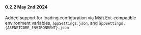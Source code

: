 #### 0.2.2 May 2nd 2024 ####

Added support for loading configuration via Msft.Ext-compatible environment variables, `appSettings.json`, and `appSettings.{ASPNETCORE_ENVIRONMENT}.json`